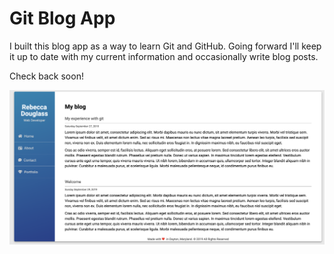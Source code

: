 # Git Blog App

I built this blog app as a way to learn Git and GitHub.  Going forward I'll keep it up to date with my current information and occasionally write blog posts.

Check back soon!

<img src="screenshot.png" alt="Blog Screenshot">